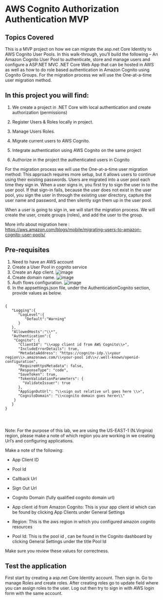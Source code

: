 # AWS Cognito Authorization Authentication MVP

Topics Covered
--------------

This is a MVP project on how we can migrate the asp.net Core Identity to AWS Cognito User Pools.
In this walk-through, you’ll build the following – An Amazon Cognito User Pool
to authenticate, store and manage users and configure a ASP.NET MVC .NET Core
Web App that can be hosted in AWS as well as how to do role based authentication
in Amazon Cognito using Cognito Groups.
For the migration process we will use the One-at-a-time user migration method.


In this project you will find:
------------------------------------------
1.  We create a project in .NET Core with local authentication and create authorization (permissions)

2.  Register Users & Roles locally in project.

3.  Manage Users Roles.

4.  Migrate current users to AWS Cognito.

5.  Integrate authentication using AWS Cognito on the same project

6.  Authorize in the project the authenticated users in Cognito

For the migration process we will use the One-at-a-time user migration method:
This approach requires more setup, but it allows users to continue using their existing passwords. Users are migrated into a user pool each time they sign in. When a user signs in, you first try to sign the user in to the user pool. If that sign-in fails, because the user does not exist in the user pool, you sign the user in through the existing user directory, capture the user name and password, and then silently sign them up in the user pool.

When a user is going to sign in, we will start the migration process.
We will create the user, create groups (roles), and add the user to the group.

More info about migration here : https://aws.amazon.com/blogs/mobile/migrating-users-to-amazon-cognito-user-pools/

**Pre-requisites**
----------------------------
1. Need to have an AWS account
2. Create a User Pool in cognito service
3. Create an App client. ![image](https://user-images.githubusercontent.com/26839748/185515845-24dfb163-8308-449a-9d56-ae93e22f0aaa.png)
4. Create domain name. ![image](https://user-images.githubusercontent.com/26839748/185515907-9c27b4f0-29e7-4d28-a921-aacce37f7533.png)
5. Auth flows configuration. ![image](https://user-images.githubusercontent.com/26839748/185515991-9ba39c64-e6ac-46b9-a341-0c9f0a514d9d.png)
6. In the appsettings.json file, under the AuthenticationCognito section, provide values as below.




```

{
   "Logging":{
      "LogLevel":{
         "Default":"Warning"
      }
   },
   "AllowedHosts":"\\*",
   "Authentication":{
    "Cognito": {
      "ClientId": "\\<app client id from AWS Cognito\\>",
      "IncludeErrorDetails": true,
      "MetadataAddress": "https://cognito-idp.\\<your region\\>.amazonaws.com/\\<your-pool id\\>/.well-known/openid-configuration",
      "RequireHttpsMetadata": false,
      "ResponseType": "code",
      "SaveToken": true,
      "TokenValidationParameters": {
        "ValidateIssuer": true
      },
      "AppSignOutUrl": "\\<sign out relative url goes here \\>",
      "CognitoDomain": "\\<cognito domain goes here>\\"
    }
   }
}




```
Note: For the purpose of this lab, we are using the US-EAST-1 (N.Virginia)
region, please make a note of which region you are working in we creating Url’s
and configuring applications.

Make a note of the following:

-   App Client ID

-   Pool Id

-   Callback Url

-   Sign Out Url

-   Cognito Domain (fully qualified cognito domain url)
-   App client id from Amazon Cognito: This is your app client id which can be
    found by clicking App Clients under General Settings

-   Region: This is the aws region in which you configured amazon cognito
    resources

-   Pool Id: This is the pool id , can be found in the Cognito dashboard by
    clicking General Settings under the title Pool Id

Make sure you review these values for correctness.

Test the application
----------------------------
First start by creating a asp.net Core Identity account.
Then sign in. Go to manage Roles and create roles.
After creating roles go to update field where you can assign roles to the user.
Log out then try to sign in with AWS login form with the same account.


